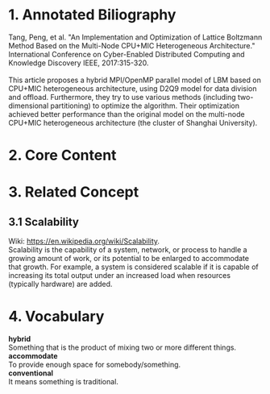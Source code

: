 # 1. Annotated Biliography
Tang, Peng, et al. "An Implementation and Optimization of Lattice Boltzmann Method Based on the Multi-Node CPU+MIC Heterogeneous Architecture." International Conference on Cyber-Enabled Distributed Computing and Knowledge Discovery IEEE, 2017:315-320.\
\
This article proposes a hybrid MPI/OpenMP parallel model of LBM based on CPU+MIC heterogeneous architecture, using D2Q9 model for data division and offload. Furthermore, they try to use various methods (including two-dimensional partitioning) to optimize the algorithm. Their optimization achieved better performance than the original model on the multi-node CPU+MIC heterogeneous architecture (the cluster of Shanghai University).
# 2. Core Content

# 3. Related Concept
## 3.1 Scalability
Wiki: https://en.wikipedia.org/wiki/Scalability. \
Scalability is the capability of a system, network, or process to handle a growing amount of work, or its potential to be enlarged to accommodate that growth. For example, a system is considered scalable if it is capable of increasing its total output under an increased load when resources (typically hardware) are added.

# 4. Vocabulary
**hybrid** \
Something that is the product of mixing two or more different things. \
**accommodate** \
To provide enough space for somebody/something. \
**conventional** \
It means something is traditional.
